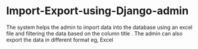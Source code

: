 # Import-Export-using-Django-admin
The system helps the admin to import data into the database using an excel file and filtering the data based on the column title . The admin can also export the data in different format eg, Excel
